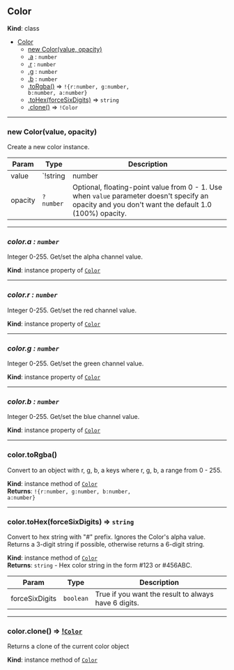 <a name="Color"></a>

## Color
**Kind**: class  

* [Color](#Color)
    * [new Color(value, opacity)](#new_Color_new)
    * [.a](#Color+a) : <code>number</code>
    * [.r](#Color+r) : <code>number</code>
    * [.g](#Color+g) : <code>number</code>
    * [.b](#Color+b) : <code>number</code>
    * [.toRgba()](#Color+toRgba) ⇒ <code>!{r:number, g:number, b:number, a:number}</code>
    * [.toHex(forceSixDigits)](#Color+toHex) ⇒ <code>string</code>
    * [.clone()](#Color+clone) ⇒ <code>!Color</code>


* * *

<a name="new_Color_new"></a>

### new Color(value, opacity)
Create a new color instance.

| Param | Type | Description |
| --- | --- | --- |
| value | `!string | number | {r:number, g:number, b:number, a:?number}` | String in CSS color format (hex, rgb, rgba, hsl, hsla, hsv, hsva, or color name); or ARGB numeric value (unsigned 32-bit integer); or object with r, g, b, a keys all set to integers from 0 - 255 (if `a` is omitted, 255 is used). |
| opacity | `?number` | Optional, floating-point value from 0 - 1. Use when `value` parameter doesn't specify an opacity and you don't want the default 1.0 (100%) opacity. |


* * *

<a name="Color+a"></a>

### *color.a : <code>number</code>*
Integer 0-255. Get/set the alpha channel value.

**Kind**: instance property of [<code>Color</code>](#Color)  


* * *

<a name="Color+r"></a>

### *color.r : <code>number</code>*
Integer 0-255. Get/set the red channel value.

**Kind**: instance property of [<code>Color</code>](#Color)  


* * *

<a name="Color+g"></a>

### *color.g : <code>number</code>*
Integer 0-255. Get/set the green channel value.

**Kind**: instance property of [<code>Color</code>](#Color)  


* * *

<a name="Color+b"></a>

### *color.b : <code>number</code>*
Integer 0-255. Get/set the blue channel value.

**Kind**: instance property of [<code>Color</code>](#Color)  


* * *

<a name="Color+toRgba"></a>

### color.toRgba()
Convert to an object with r, g, b, a keys where
r, g, b, a range from 0 - 255.

**Kind**: instance method of [<code>Color</code>](#Color)  
**Returns**: <code>!{r:number, g:number, b:number, a:number}</code>


* * *

<a name="Color+toHex"></a>

### color.toHex(forceSixDigits) ⇒ <code>string</code>
Convert to hex string with "#" prefix. Ignores the Color's alpha value.
Returns a 3-digit string if possible, otherwise returns a 6-digit string.

**Kind**: instance method of [<code>Color</code>](#Color)  
**Returns**: <code>string</code> - Hex color string in the form #123 or #456ABC.  

| Param | Type | Description |
| --- | --- | --- |
| forceSixDigits | <code>boolean</code> | True if you want the result to always have 6 digits. |


* * *

<a name="Color+clone"></a>

### color.clone() ⇒ [!<code>Color</code>](#Color)
Returns a clone of the current color object

**Kind**: instance method of [<code>Color</code>](#Color)  

